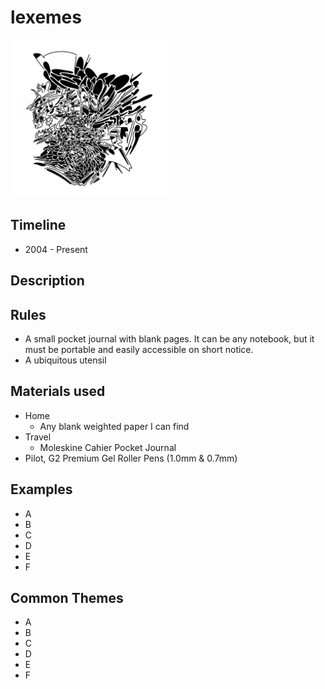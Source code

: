 # lexemes

<img height="50%" width="50%" src="https://github.com/cskonopka/syncretism-network/blob/main/assets/hl-lexemes-01.png"/>

## Timeline
* 2004 - Present

## Description

## Rules
* A small pocket journal with blank pages. It can be any notebook, but it must be portable and easily accessible on short notice.
* A ubiquitous utensil

## Materials used
* Home
  * Any blank weighted paper I can find 
* Travel
  * Moleskine Cahier Pocket Journal 
* Pilot, G2 Premium Gel Roller Pens (1.0mm & 0.7mm)

## Examples
* A
* B
* C
* D
* E
* F

## Common Themes
* A
* B
* C
* D
* E
* F
